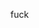 fuck
<!---
spaghettigoth/spaghettigoth is a ✨ special ✨ repository because its `README.md` (this file) appears on your GitHub profile.
You can click the Preview link to take a look at your changes.
--->
